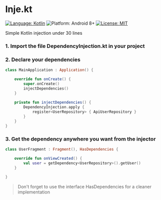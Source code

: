 # Inje.kt
[![Language: Kotlin](https://img.shields.io/badge/language-Kotlin-7963FE.svg?style=flat)](https://kotlinlang.org)
![Platform: Android 8+](https://img.shields.io/badge/platform-Android-68b846.svg?style=flat)
[![License: MIT](http://img.shields.io/badge/license-MIT-lightgrey.svg?style=flat)](https://github.com/Yummypets/Inje.kt/blob/master/LICENSE)

Simple Kotlin injection under 30 lines

### 1. Import the file DependencyInjection.kt in your project
### 2. Declare your dependencies

``` kotlin
class MainApplication : Application() {

    override fun onCreate() {
        super.onCreate()
        injectDependencies()
    }
    
    private fun injectDependencies() {
        DependencyInjection.apply {
            register<UserRepository> { ApiUserRepository }
        }
    }
}

``` 

### 3. Get the dependency anywhere you want from the injector

``` kotlin
class UserFragment : Fragment(), HasDependencies {

    override fun onViewCreated() {
        val user = getDependency<UserRepository>().getUser()
    }
   
}

``` 

> Don't forget to use the interface HasDependencies for a cleaner implementation
